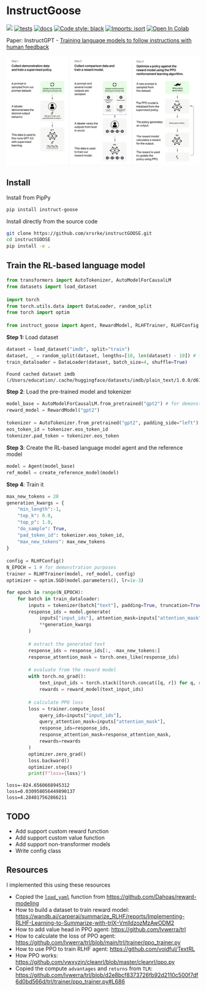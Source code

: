 InstructGoose
================

<!-- WARNING: THIS FILE WAS AUTOGENERATED! DO NOT EDIT! -->

[<img src="https://img.shields.io/badge/license-MIT-blue">](https://github.com/vwxyzjn/cleanrl)
[![tests](https://github.com/vwxyzjn/cleanrl/actions/workflows/tests.yaml/badge.svg)](https://github.com/vwxyzjn/cleanrl/actions/workflows/tests.yaml)
[![docs](https://img.shields.io/github/deployments/vwxyzjn/cleanrl/Production?label=docs&logo=vercel.png)](https://docs.cleanrl.dev/)
[![Code style:
black](https://img.shields.io/badge/code%20style-black-000000.svg)](https://github.com/psf/black)
[![Imports:
isort](https://img.shields.io/badge/%20imports-isort-%231674b1?style=flat&labelColor=ef8336.png)](https://pycqa.github.io/isort/)
[![Open In
Colab](https://colab.research.google.com/assets/colab-badge.svg)](https://colab.research.google.com/drive/1HN1t75Jem9jXPzaOQdQO06OXMxinimNx?usp=sharing)

Paper: InstructGPT - [Training language models to follow instructions
with human feedback](https://arxiv.org/abs/2203.02155)

![image.png](index_files/figure-commonmark/802fce9b-1-image.png)

## Install

Install from PipPy

``` sh
pip install instruct-goose
```

Install directly from the source code

``` sh
git clone https://github.com/xrsrke/instructGOOSE.git
cd instructGOOSE
pip install -e .
```

## Train the RL-based language model

``` python
from transformers import AutoTokenizer, AutoModelForCausalLM
from datasets import load_dataset

import torch
from torch.utils.data import DataLoader, random_split
from torch import optim

from instruct_goose import Agent, RewardModel, RLHFTrainer, RLHFConfig, create_reference_model
```

**Step 1:** Load dataset

``` python
dataset = load_dataset("imdb", split="train")
dataset, _ = random_split(dataset, lengths=[10, len(dataset) - 10]) # for demenstration purposes
train_dataloader = DataLoader(dataset, batch_size=4, shuffle=True)
```

    Found cached dataset imdb (/Users/education/.cache/huggingface/datasets/imdb/plain_text/1.0.0/d613c88cf8fa3bab83b4ded3713f1f74830d1100e171db75bbddb80b3345c9c0)

**Step 2**: Load the pre-trained model and tokenizer

``` python
model_base = AutoModelForCausalLM.from_pretrained("gpt2") # for demonstration purposes
reward_model = RewardModel("gpt2")

tokenizer = AutoTokenizer.from_pretrained("gpt2", padding_side="left")
eos_token_id = tokenizer.eos_token_id
tokenizer.pad_token = tokenizer.eos_token
```

**Step 3**: Create the RL-based language model agent and the reference
model

``` python
model = Agent(model_base)
ref_model = create_reference_model(model)
```

**Step 4**: Train it

``` python
max_new_tokens = 20
generation_kwargs = {
    "min_length":-1,
    "top_k": 0.0,
    "top_p": 1.0,
    "do_sample": True,
    "pad_token_id": tokenizer.eos_token_id,
    "max_new_tokens": max_new_tokens
}

config = RLHFConfig()
N_EPOCH = 1 # for demonstration purposes
trainer = RLHFTrainer(model, ref_model, config)
optimizer = optim.SGD(model.parameters(), lr=1e-3)
```

``` python
for epoch in range(N_EPOCH):
    for batch in train_dataloader:
        inputs = tokenizer(batch["text"], padding=True, truncation=True, return_tensors="pt")
        response_ids = model.generate(
            inputs["input_ids"], attention_mask=inputs["attention_mask"],
            **generation_kwargs
        )

        # extract the generated text
        response_ids = response_ids[:, -max_new_tokens:]
        response_attention_mask = torch.ones_like(response_ids)

        # evaluate from the reward model
        with torch.no_grad():
            text_input_ids = torch.stack([torch.concat([q, r]) for q, r in zip(inputs["input_ids"], response_ids)], dim=0)
            rewards = reward_model(text_input_ids)

        # calculate PPO loss
        loss = trainer.compute_loss(
            query_ids=inputs["input_ids"],
            query_attention_mask=inputs["attention_mask"],
            response_ids=response_ids,
            response_attention_mask=response_attention_mask,
            rewards=rewards
        )
        optimizer.zero_grad()
        loss.backward()
        optimizer.step()
        print(f"loss={loss}")
```

    loss=-824.6560668945312
    loss=0.030958056449890137
    loss=4.284017562866211

## TODO

- Add support custom reward function
- Add support custom value function
- Add support non-transformer models
- Write config class

## Resources

I implemented this using these resources

- Copied the
  [`load_yaml`](https://xrsrke.github.io/instructGOOSE/utils.html#load_yaml)
  function from https://github.com/Dahoas/reward-modeling
- How to build a dataset to train reward model:
  https://wandb.ai/carperai/summarize_RLHF/reports/Implementing-RLHF-Learning-to-Summarize-with-trlX–VmlldzozMzAwODM2
- How to add value head in PPO agent: https://github.com/lvwerra/trl
- How to calculate the loss of PPO agent:
  https://github.com/lvwerra/trl/blob/main/trl/trainer/ppo_trainer.py
- How to use PPO to train RLHF agent: https://github.com/voidful/TextRL
- How PPO works:
  https://github.com/vwxyzjn/cleanrl/blob/master/cleanrl/ppo.py
- Copied the compute `advantages` and `returns` from `TLR`:
  https://github.com/lvwerra/trl/blob/d2e8bcf8373726fb92d2110c500f7df6d0bd566d/trl/trainer/ppo_trainer.py#L686
